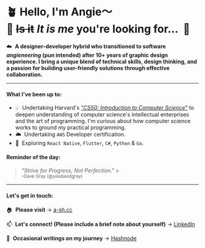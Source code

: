 # 🪴 Hello, I'm Angie〜&nbsp;&nbsp;<br/> 🌝 <s>Is it</s> _It is me_ you're looking for... &nbsp;🎵

☁️&nbsp; **A designer-developer hybrid who transitioned to software _angieneering_ (pun intended) after 10+ years of graphic design experience. I bring a unique blend of technical skills, design thinking, and a passion for building user-friendly solutions through effective collaboration.**

---

#### What I've been up to:

- 💡&nbsp; Undertaking Harvard's [_"CS50: Introduction to Computer Science"_](https://pll.harvard.edu/course/cs50-introduction-computer-science?delta=0) to deepen understanding of computer science's intellectual enterprises and the art of programming. I'm curious about how computer science works to ground my practical programming.
- 🌥&nbsp; Undertaking `AWS` Developer certification.
- 🔭&nbsp; Exploring `React Native`, `Flutter`, `C#`, `Python` & `Go`.

#### Reminder of the day:

> _"Strive for Progress, Not Perfection."_ > <br/><sub>–Dave Gray (@yesdavidgray)</sub>

---

#### Let's get in touch:

🏠&nbsp; **Please visit** → [a-sh.cc](https://www.a-sh.cc)

📫&nbsp; **Let's connect! (Please include a brief note about yourself)** → [LinkedIn](https://www.linkedin.com/in/angiehentri/)

💬&nbsp; **Occasional writings on my journey** → [Hashnode](https://a-sh.hashnode.dev)
